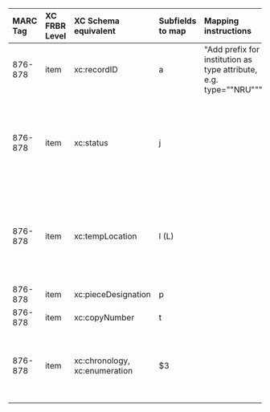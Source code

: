 | **MARC Tag** | **XC FRBR Level** | **XC Schema equivalent** | **Subfields to map** | **Mapping instructions** | **Additional comments** | **How used in XC** |
|:-------------|:------------------|:-------------------------|:---------------------|:-------------------------|:------------------------|:-------------------|
|876-878       |item               |xc:recordID               |a                     |"Add prefix for institution as type attribute, e.g. type=""NRU"""|                         |linking between FRBR levels|
|876-878       |item               |xc:status                 |j                     |                          |Will probably need a lookup table if this contains a coded value|possible facet values|
|876-878       |item               |xc:tempLocation           |l (L)                 |                          |Will probably need a lookup table if this contains a coded value|possible facet values|
|876-878       |item               |xc:pieceDesignation       |p                     |                          |                         |                    |
|876-878       |item               |xc:copyNumber             |t                     |                          |                         |                    |
|876-878       |item               |xc:chronology, xc:enumeration|$3                    |                          |This will need some work to determine what this data is.|                    |